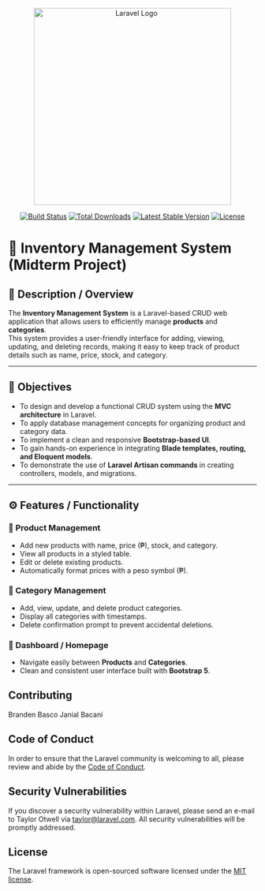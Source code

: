 <p align="center"><a href="https://laravel.com" target="_blank"><img src="https://raw.githubusercontent.com/laravel/art/master/logo-lockup/5%20SVG/2%20CMYK/1%20Full%20Color/laravel-logolockup-cmyk-red.svg" width="400" alt="Laravel Logo"></a></p>

<p align="center">
<a href="https://github.com/laravel/framework/actions"><img src="https://github.com/laravel/framework/workflows/tests/badge.svg" alt="Build Status"></a>
<a href="https://packagist.org/packages/laravel/framework"><img src="https://img.shields.io/packagist/dt/laravel/framework" alt="Total Downloads"></a>
<a href="https://packagist.org/packages/laravel/framework"><img src="https://img.shields.io/packagist/v/laravel/framework" alt="Latest Stable Version"></a>
<a href="https://packagist.org/packages/laravel/framework"><img src="https://img.shields.io/packagist/l/laravel/framework" alt="License"></a>
</p>


# 🧾 Inventory Management System (Midterm Project)

## 📖 Description / Overview
The **Inventory Management System** is a Laravel-based CRUD web application that allows users to efficiently manage **products** and **categories**.  
This system provides a user-friendly interface for adding, viewing, updating, and deleting records, making it easy to keep track of product details such as name, price, stock, and category.

---

## 🎯 Objectives
- To design and develop a functional CRUD system using the **MVC architecture** in Laravel.  
- To apply database management concepts for organizing product and category data.  
- To implement a clean and responsive **Bootstrap-based UI**.  
- To gain hands-on experience in integrating **Blade templates, routing, and Eloquent models**.  
- To demonstrate the use of **Laravel Artisan commands** in creating controllers, models, and migrations.

---

## ⚙️ Features / Functionality
### 🛒 Product Management
- Add new products with name, price (₱), stock, and category.
- View all products in a styled table.
- Edit or delete existing products.
- Automatically format prices with a peso symbol (₱).

### 📂 Category Management
- Add, view, update, and delete product categories.
- Display all categories with timestamps.
- Delete confirmation prompt to prevent accidental deletions.

### 🧭 Dashboard / Homepage
- Navigate easily between **Products** and **Categories**.
- Clean and consistent user interface built with **Bootstrap 5**.


## Contributing

Branden Basco
Janial Bacani


## Code of Conduct

In order to ensure that the Laravel community is welcoming to all, please review and abide by the [Code of Conduct](https://laravel.com/docs/contributions#code-of-conduct).

## Security Vulnerabilities

If you discover a security vulnerability within Laravel, please send an e-mail to Taylor Otwell via [taylor@laravel.com](mailto:taylor@laravel.com). All security vulnerabilities will be promptly addressed.

## License

The Laravel framework is open-sourced software licensed under the [MIT license](https://opensource.org/licenses/MIT).

